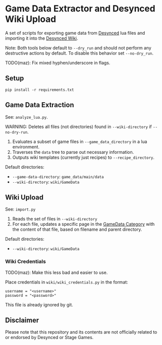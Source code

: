 # Game Data Extractor and Desynced Wiki Upload

A set of scripts for exporting game data from [Desynced](https://www.desyncedgame.com/) lua files and importing it into the [Desynced Wiki](https://wiki.desyncedgame.com/Main_Page).

Note: Both tools below default to `--dry_run` and should not perform any destructive actions by default. To disable this behavior set `--no-dry_run`.

TODO(maz): Fix mixed hyphen/underscore in flags.

## Setup

```
pip install -r requirements.txt
```

## Game Data Extraction

See: `analyze_lua.py`.

WARNING: Deletes all files (not directories) found in `--wiki-directory` if `--no-dry-run`.

1) Evaluates a subset of game files in `--game_data_directory` in a lua environment.
2) Traverses the `data` tree to parse out necessary information.
3) Outputs wiki templates (currently just recipes) to `--recipe_directory`.

Default directories:
- `--game-data-directory`: `game_data/main/data`
- `--wiki-directory`: `wiki/GameData`

## Wiki Upload

See: `import.py`

1) Reads the set of files in `--wiki-directory`
2) For each file, updates a specific page in the [GameData Category](https://wiki.desyncedgame.com/Category:GameData) with the content of that file, based on filename and parent directory.

Default directories:
- `--wiki-directory`: `wiki/GameData`

### Wiki Credentials

TODO(maz): Make this less bad and easier to use.

Place credentials in `wiki/wiki_credentials.py` in the format:
```
username = "<username>"
password = "<password>"
```

This file is already ignored by git.

## Disclaimer

Please note that this repository and its contents are not officially related to or endorsed by Desynced or Stage Games.
